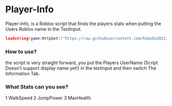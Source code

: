 # Player-Info

Player-Info, is a Roblox script that finds the players stats when putting the Users Roblox name in the TextInput.

```lua
loadstring(game:HttpGet(("https://raw.githubusercontent.com/Robobo2022/Player-Info/main/Main.lua"), true))()
```

### How to use?

the script is very straight forward, you put the Players UserName (Script Doesn't support display name yet!) in the textinput and then switch The Information Tab.

### What Stats can you see?

1 WalkSpeed
2 JumpPower
3 MaxHealth
